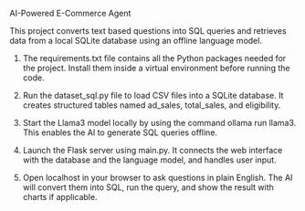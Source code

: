 AI-Powered E-Commerce Agent

This project converts text based questions into SQL queries and retrieves data from a local SQLite database using an offline language model.

1. The requirements.txt file contains all the Python packages needed for the project. Install them inside a virtual environment before running the code.

2. Run the dataset_sql.py file to load CSV files into a SQLite database. It creates structured tables named ad_sales, total_sales, and eligibility.

3. Start the Llama3 model locally by using the command ollama run llama3. This enables the AI to generate SQL queries offline.

4. Launch the Flask server using main.py. It connects the web interface with the database and the language model, and handles user input.

5. Open localhost in your browser to ask questions in plain English. The AI will convert them into SQL, run the query, and show the result with charts if applicable.

